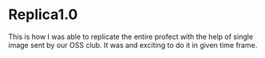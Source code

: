 # Replica1.0
This is how I was able to replicate the entire profect with the help of single image sent by our OSS club. It was and exciting to do it in given time frame.
